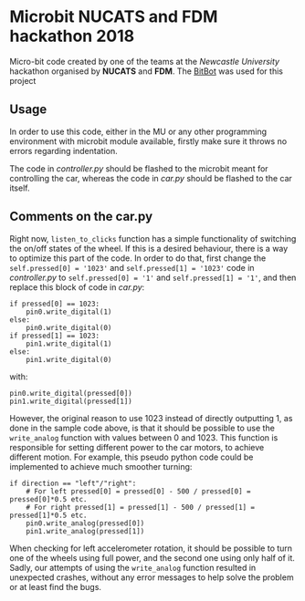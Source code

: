 # Microbit NUCATS and FDM hackathon 2018
Micro-bit code created by one of the teams at the *Newcastle University* hackathon organised by **NUCATS** and **FDM**. The [BitBot](http://4tronix.co.uk/blog/?p=1490) was used for this project

## Usage
In order to use this code, either in the MU or any other programming environment with microbit module available, firstly make sure it throws no errors regarding indentation.

The code in *controller.py* should be flashed to the microbit meant for controlling the car, whereas the code in *car.py* should be flashed to the car itself.

## Comments on the car.py
Right now, `listen_to_clicks` function has a simple functionality of switching the on/off states of the wheel. If this is a desired behaviour, there is a way to optimize this part of the code. In order to do that, first change the `self.pressed[0] = '1023'` and `self.pressed[1] = '1023'` code in *controller.py* to `self.pressed[0] = '1'` and `self.pressed[1] = '1'`, and then replace this block of code in *car.py*:
```
if pressed[0] == 1023:
    pin0.write_digital(1)
else:
    pin0.write_digital(0)
if pressed[1] == 1023:
    pin1.write_digital(1)
else:
    pin1.write_digital(0)
```
with:
```
pin0.write_digital(pressed[0])
pin1.write_digital(pressed[1])
```

However, the original reason to use 1023 instead of directly outputting 1, as done in the sample code above, is that it should be possible to use the `write_analog` function with values between 0 and 1023. This function is responsible for setting different power to the car motors, to achieve different motion. For example, this pseudo python code could be implemented to achieve much smoother turning:
```
if direction == "left"/"right":
    # For left pressed[0] = pressed[0] - 500 / pressed[0] = pressed[0]*0.5 etc.
    # For right pressed[1] = pressed[1] - 500 / pressed[1] = pressed[1]*0.5 etc.
    pin0.write_analog(pressed[0])
    pin1.write_analog(pressed[1])
```
When checking for left accelerometer rotation, it should be possible to turn one of the wheels using full power, and the second one using only half of it. Sadly, our attempts of using the `write_analog` function resulted in unexpected crashes, without any error messages to help solve the problem or at least find the bugs.
